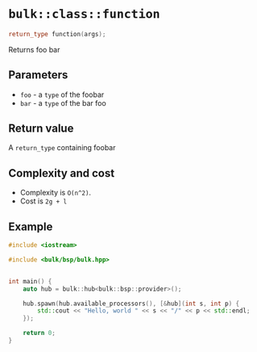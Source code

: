 # `bulk::class::function`

```cpp
return_type function(args);
```

Returns foo bar

## Parameters

* `foo` - a `type` of the foobar
* `bar` - a `type` of the bar foo

## Return value

A `return_type` containing foobar

## Complexity and cost

* Complexity is `O(n^2)`.
* Cost is `2g + l`

## Example

```cpp
#include <iostream>

#include <bulk/bsp/bulk.hpp>


int main() {
    auto hub = bulk::hub<bulk::bsp::provider>();

    hub.spawn(hub.available_processors(), [&hub](int s, int p) {
        std::cout << "Hello, world " << s << "/" << p << std::endl;
    });

    return 0;
}
```
